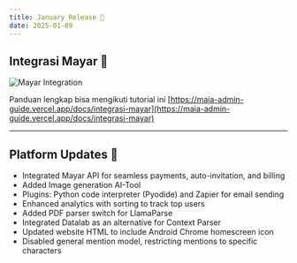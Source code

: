 ```yaml
---
title: January Release 🎊
date: 2025-01-09
---
```


## Integrasi Mayar 🤩
![Mayar Integration](https://res.cloudinary.com/moyadev/image/upload/v1739436679/Opera_Air_at_03.50_PM_nloibp.png)

Panduan lengkap bisa mengikuti tutorial ini [https://maia-admin-guide.vercel.app/docs/integrasi-mayar](https://maia-admin-guide.vercel.app/docs/integrasi-mayar)

---

## Platform Updates 🌟

- Integrated Mayar API for seamless payments, auto-invitation, and billing
- Added Image generation AI-Tool
- Plugins: Python code interpreter (Pyodide) and Zapier for email sending
- Enhanced analytics with sorting to track top users
- Added PDF parser switch for LlamaParse
- Integrated Datalab as an alternative for Context Parser
- Updated website HTML to include Android Chrome homescreen icon
- Disabled general mention model, restricting mentions to specific characters

